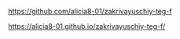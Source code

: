 https://github.com/alicia8-01/zakrivayuschiy-teg-f

https://alicia8-01.github.io/zakrivayuschiy-teg-f/
